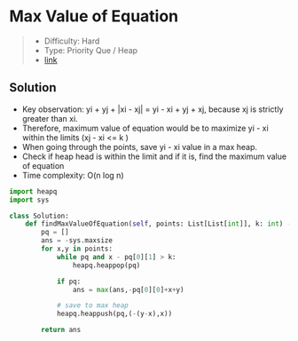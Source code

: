 # Max Value of Equation

> - Difficulty: Hard
> - Type: Priority Que / Heap
> - [link](https://leetcode.com/problems/max-value-of-equation/)

## Solution

- Key observation: yi + yj + |xi - xj| = yi - xi + yj + xj, because xj is strictly greater than xi.
- Therefore, maximum value of equation would be to maximize yi - xi within the limits (xj - xi <= k )
- When going through the points, save yi - xi value in a max heap.
- Check if heap head is within the limit and if it is, find the maximum value of equation
- Time complexity: O(n log n)

```python
import heapq
import sys

class Solution:
    def findMaxValueOfEquation(self, points: List[List[int]], k: int) -> int:
        pq = []
        ans = -sys.maxsize
        for x,y in points:
            while pq and x - pq[0][1] > k:
                heapq.heappop(pq)

            if pq:
                ans = max(ans,-pq[0][0]+x+y)

            # save to max heap
            heapq.heappush(pq,(-(y-x),x))

        return ans
```
